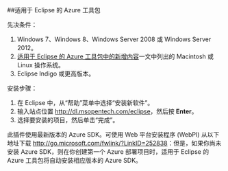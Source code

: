 ##适用于 Eclipse 的 Azure 工具包

先决条件：

1. Windows 7、Windows 8、Windows Server 2008 或 Windows Server 2012。
2. [适用于 Eclipse 的 Azure 工具包中的新增内容](https://msdn.microsoft.com/zh-cn/library/azure/hh694270.aspx)一文中列出的 Macintosh 或 Linux 操作系统。
2. Eclipse Indigo 或更高版本。

安装步骤：

1. 在 Eclipse 中，从“帮助”菜单中选择“安装新软件”。
2. 输入站点位置 <http://dl.msopentech.com/eclipse>，然后按 **Enter**。
3. 选择要安装的项目，然后单击“完成”。

此插件使用最新版本的 Azure SDK。可使用 Web 平台安装程序 (WebPI) 从以下地址下载 <http://go.microsoft.com/fwlink/?LinkID=252838>：但是，如果你尚未安装 Azure SDK，则在你创建第一个 Azure 部署项目时，适用于 Eclipse 的 Azure 工具包将自动安装相应版本的 Azure SDK。

<!---HONumber=79-->